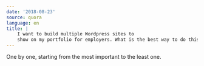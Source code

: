 ```yaml
---
date: '2018-08-23'
source: quora
language: en
title: |
    I want to build multiple Wordpress sites to
    show on my portfolio for employers. What is the best way to do this?
---
```


One by one, starting from the most important to the least one.
